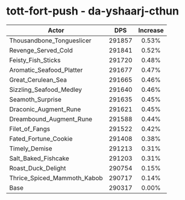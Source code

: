# tott-fort-push - da-yshaarj-cthun
| Actor | DPS | Increase |
|---|:---:|:---:|
|Thousandbone_Tongueslicer|291857|0.53%|
|Revenge_Served_Cold|291841|0.52%|
|Feisty_Fish_Sticks|291720|0.48%|
|Aromatic_Seafood_Platter|291677|0.47%|
|Great_Cerulean_Sea|291665|0.46%|
|Sizzling_Seafood_Medley|291640|0.46%|
|Seamoth_Surprise|291635|0.45%|
|Draconic_Augment_Rune|291621|0.45%|
|Dreambound_Augment_Rune|291588|0.44%|
|Filet_of_Fangs|291522|0.42%|
|Fated_Fortune_Cookie|291408|0.38%|
|Timely_Demise|291213|0.31%|
|Salt_Baked_Fishcake|291203|0.31%|
|Roast_Duck_Delight|290754|0.15%|
|Thrice_Spiced_Mammoth_Kabob|290717|0.14%|
|Base|290317|0.00%|
